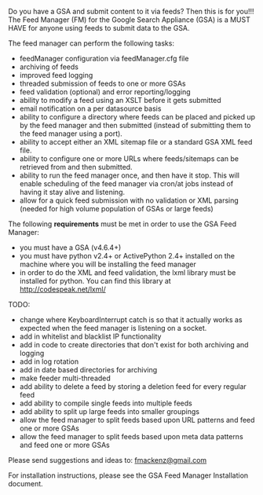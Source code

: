 Do you have a GSA and submit content to it via feeds?  Then this is for you!!!  The Feed Manager (FM) for the Google Search Appliance (GSA) is a MUST HAVE for anyone using feeds to submit data to the GSA.

The feed manager can perform the following tasks:
  * feedManager configuration via feedManager.cfg file
  * archiving of feeds
  * improved feed logging
  * threaded submission of feeds to one or more GSAs
  * feed validation (optional) and error reporting/logging
  * ability to modify a feed using an XSLT before it gets submitted
  * email notification on a per datasource basis
  * ability to configure a directory where feeds can be placed and picked up by the feed manager and then submitted (instead of submitting them to the feed manager using a port).
  * ability to accept either an XML sitemap file or a standard GSA XML feed file.
  * ability to configure one or more URLs where feeds/sitemaps can be retrieved from and then submitted.
  * ability to run the feed manager once, and then have it stop.  This will enable scheduling of the feed manager via cron/at jobs instead of having it stay alive and listening.
  * allow for a quick feed submission with no validation or XML parsing (needed for high volume population of GSAs or large feeds)

The following **requirements** must be met in order to use the GSA Feed Manager:
  * you must have a GSA (v4.6.4+)
  * you must have python v2.4+ or ActivePython 2.4+ installed on the machine where you will be installing the feed manager
  * in order to do the XML and feed validation, the lxml library must be installed for python.  You can find this library at http://codespeak.net/lxml/

TODO:
  * change where KeyboardInterrupt catch is so that it actually works as expected when the feed manager is listening on a socket.
  * add in whitelist and blacklist IP functionality
  * add in code to create directories that don't exist for both archiving and logging
  * add in log rotation
  * add in date based directories for archiving
  * make feeder multi-threaded
  * add ability to delete a feed by storing a deletion feed for every regular feed
  * add ability to compile single feeds into multiple feeds
  * add ability to split up large feeds into smaller groupings
  * allow the feed manager to split feeds based upon URL patterns and feed one or more GSAs
  * allow the feed manager to split feeds based upon meta data patterns and feed one or more GSAs

Please send suggestions and ideas to: fmackenz@gmail.com

For installation instructions, please see the GSA Feed Manager Installation document.